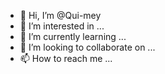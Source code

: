 - 👋 Hi, I’m @Qui-mey
- 👀 I’m interested in ...
- 🌱 I’m currently learning ...
- 💞️ I’m looking to collaborate on ...
- 📫 How to reach me ...

<!---
Qui-mey/Qui-mey is a ✨ special ✨ repository because its `README.md` (this file) appears on your GitHub profile.
You can click the Preview link to take a look at your changes.
--->
